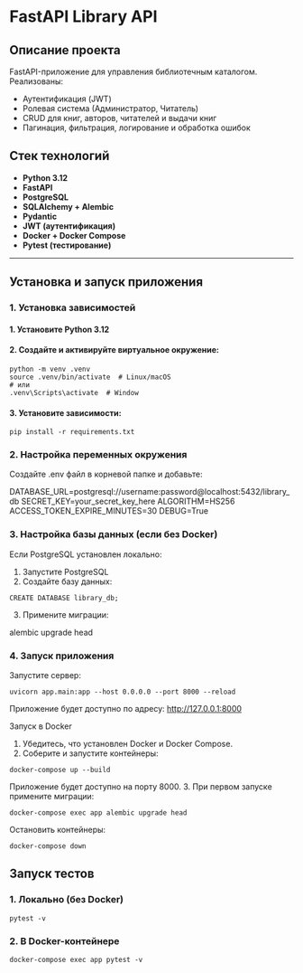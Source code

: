 #  FastAPI Library API

## Описание проекта

FastAPI-приложение для управления библиотечным каталогом.  
Реализованы:
- Аутентификация (JWT)
- Ролевая система (Администратор, Читатель)
- CRUD для книг, авторов, читателей и выдачи книг
- Пагинация, фильтрация, логирование и обработка ошибок

## Стек технологий

- **Python 3.12**
- **FastAPI**
- **PostgreSQL**
- **SQLAlchemy + Alembic**
- **Pydantic**
- **JWT (аутентификация)**
- **Docker + Docker Compose**
- **Pytest (тестирование)**

---

## Установка и запуск приложения

### 1. Установка зависимостей

#### 1. Установите **Python 3.12**
#### 2. Создайте и активируйте виртуальное окружение:

```
python -m venv .venv
source .venv/bin/activate  # Linux/macOS
# или
.venv\Scripts\activate  # Window
```
	
#### 3.	Установите зависимости:

```pip install -r requirements.txt```

### 2. Настройка переменных окружения

Создайте .env файл в корневой папке и добавьте:

DATABASE_URL=postgresql://username:password@localhost:5432/library_db
SECRET_KEY=your_secret_key_here
ALGORITHM=HS256
ACCESS_TOKEN_EXPIRE_MINUTES=30
DEBUG=True

### 3. Настройка базы данных (если без Docker)

Если PostgreSQL установлен локально:
1.	Запустите PostgreSQL
2. Создайте базу данных:

```CREATE DATABASE library_db;```

3.	Примените миграции:

alembic upgrade head

### 4. Запуск приложения

Запустите сервер:

```uvicorn app.main:app --host 0.0.0.0 --port 8000 --reload```

Приложение будет доступно по адресу:
http://127.0.0.1:8000

Запуск в Docker
1.	Убедитесь, что установлен Docker и Docker Compose.
2. Соберите и запустите контейнеры:

```docker-compose up --build```

Приложение будет доступно на порту 8000.
3.	При первом запуске примените миграции:

```docker-compose exec app alembic upgrade head```

Остановить контейнеры:

```docker-compose down```

## Запуск тестов

### 1. Локально (без Docker)

```pytest -v```

### 2. В Docker-контейнере

```docker-compose exec app pytest -v```